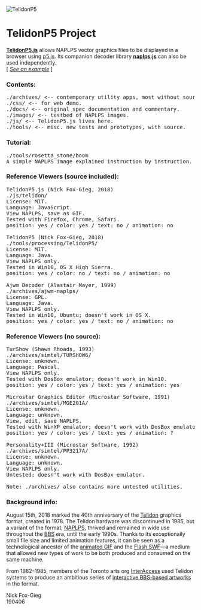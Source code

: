 ![TelidonP5](/tools/rosetta_stone/cover/screenshots/shark.gif)
# TelidonP5 Project
<p>
	<b><a href="https://github.com/n1ckfg/Telidon/blob/master/js/telidon/TelidonP5.js">TelidonP5.js</a></b> allows NAPLPS vector graphics files to be displayed in a browser using <a href="https://p5js.org/">p5.js</a>. Its companion decoder library <b><a href="https://github.com/n1ckfg/Telidon/blob/master/js/telidon/naplps.js">naplps.js</a></b> can also be used independently.<br/>
	[ <a href="https://n1ckfg.github.io/Telidon/"><i>See an example</i></a> ]
</p>

### Contents:
<pre>
./archives/ <-- contemporary utility apps, most without source.
./css/ <-- for web demo.
./docs/ <-- original spec documentation and commentary.
./images/ <-- testbed of NAPLPS images.
./js/ <-- TelidonP5.js lives here.
./tools/ <-- misc. new tests and prototypes, with source.
</pre>

### Tutorial:
<pre>
./tools/rosetta_stone/boom
A simple NAPLPS image explained instruction by instruction. Start here.
</pre>

### Reference Viewers (source included):
<pre>
TelidonP5.js (Nick Fox-Gieg, 2018)
./js/telidon/
License: MIT.
Language: JavaScript.
View NAPLPS, save as GIF.
Tested with Firefox, Chrome, Safari.
position: yes / color: yes / text: no / animation: no

TelidonP5 (Nick Fox-Gieg, 2018)
./tools/processing/TelidonP5/
License: MIT.
Language: Java.
View NAPLPS only.
Tested in Win10, OS X High Sierra.
position: yes / color: no / text: no / animation: no

Ajwm Decoder (Alastair Mayer, 1999)
./archives/ajwm-naplps/
License: GPL.
Language: Java.
View NAPLPS only.
Tested in Win10, Ubuntu; doesn't work in OS X.
position: yes / color: yes / text: no / animation: no
</pre>

### Reference Viewers (no source):
<pre>
TurShow (Shawn Rhoads, 1993)
./archives/simtel/TURSHOW6/
License: unknown.
Language: Pascal.
View NAPLPS only.
Tested with DosBox emulator; doesn't work in Win10.
position: yes / color: yes / text: yes / animation: yes

Microstar Graphics Editor (Microstar Software, 1991)
./archives/simtel/MGE201A/
License: unknown.
Language: unknown.
View, edit, save NAPLPS.
Tested with WinXP emulator; doesn't work with DosBox emulator.
position: yes / color: yes / text: yes / animation: ?

Personality+III (Microstar Software, 1992)
./archives/simtel/PP3217A/
License: unknown.
Language: unknown.
View NAPLPS only.
Untested; doesn't work with DosBox emulator.

Note: ./archives/ also contains more untested utilities.
</pre>

### Background info:
<p>
	August 15th, 2018 marked the 40th anniversary of the <a href="https://en.wikipedia.org/wiki/Telidon">Telidon</a> graphics format, created in 1978. The Telidon hardware was discontinued in 1985, but a variant of the format, <a href="https://en.wikipedia.org/wiki/NAPLPS">NAPLPS</a>, thrived and remained in wide use throughout the <a href="https://en.wikipedia.org/wiki/Bulletin_board_system">BBS</a> era, until the early 1990s. Thanks to its exceptionally small file size and limited animation features, it can be seen as a technological ancestor of the <a href="https://en.wikipedia.org/wiki/GIF#Animated_GIF">animated GIF</a> and the <a href="https://en.wikipedia.org/wiki/SWF">Flash SWF</a>&mdash;a medium that allowed new types of work to be both produced and consumed on the same machine.
</p>
<p>
	From 1982&ndash;1985, members of the Toronto arts org <a href="http://interaccess.org/">InterAccess</a> used Telidon systems to produce an ambitious series of <a href="https://motherboard.vice.com/en_us/article/ezveak/the-original-net-artists">interactive BBS-based artworks</a> in the format.
</p>		
<p>
	Nick Fox-Gieg<br/>
	190406
</p>
